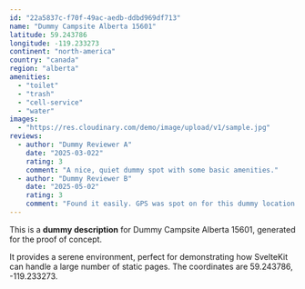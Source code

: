 ```yaml
---
id: "22a5837c-f70f-49ac-aedb-ddbd969df713"
name: "Dummy Campsite Alberta 15601"
latitude: 59.243786
longitude: -119.233273
continent: "north-america"
country: "canada"
region: "alberta"
amenities:
  - "toilet"
  - "trash"
  - "cell-service"
  - "water"
images:
  - "https://res.cloudinary.com/demo/image/upload/v1/sample.jpg"
reviews:
  - author: "Dummy Reviewer A"
    date: "2025-03-022"
    rating: 3
    comment: "A nice, quiet dummy spot with some basic amenities."
  - author: "Dummy Reviewer B"
    date: "2025-05-02"
    rating: 3
    comment: "Found it easily. GPS was spot on for this dummy location."
---
```


This is a **dummy description** for Dummy Campsite Alberta 15601, generated for the proof of concept.

It provides a serene environment, perfect for demonstrating how SvelteKit can handle a large number of static pages. The coordinates are 59.243786, -119.233273.
